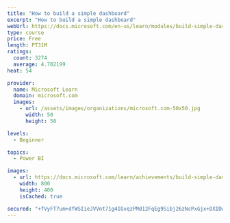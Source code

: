 ```yaml
---
title: "How to build a simple dashboard"
excerpt: "How to build a simple dashboard"
webUrl: https://docs.microsoft.com/en-us/learn/modules/build-simple-dashboard/
type: course
price: Free
length: PT31M
ratings:
  count: 3274
  average: 4.702199
heat: 54

provider:
  name: Microsoft Learn
  domain: microsoft.com
  images:
    - url: /assets/images/organizations/microsoft.com-50x50.jpg
      width: 50
      height: 50

levels:
  - Beginner

topics:
  - Power BI

images:
  - url: https://docs.microsoft.com/learn/achievements/build-simple-dashboard-social.png
    width: 800
    height: 400
    isCached: true

secured: "+fVyFT7um+dfWSIieJVVnt71g4IGvqzPMd12FqEg9Sibj26zNcPxGjx+DXIDwRXrV4r2aTpgvFYkuWyd6XatSq+DNuyYt9dq0+vbLq26xqv7YqGSadT9YP1MPZm8z5PI2/xcOfwtWaKwvJOgFbl0v98Eg9r8E16mZ9kGyyRQRkauVC4FQOc/T4nrh/iJWwxsnMVEkwxRYXC1TryxgBIPm6fRaPn6Jazy/Uvc3wrfxFPV26PRlED9QHrXOChcDm/+mV6f2opzAr0cgiXE9TIavaxuwyl7deagw0fXjFrk0RV+D0qFMzjep3bI1s7fqYA+Zf7CFqpN6zT8XmmBww3oqrhoGug04kkWFKddjNvMiz/g51qWyOgO8GUh3NX0/q0eoSryoCaUhRzxeo16DZIgut6blpQnElLxOqmP1gadPQI=;tOH9uCtZG24e524vI1xilQ=="
---
```


